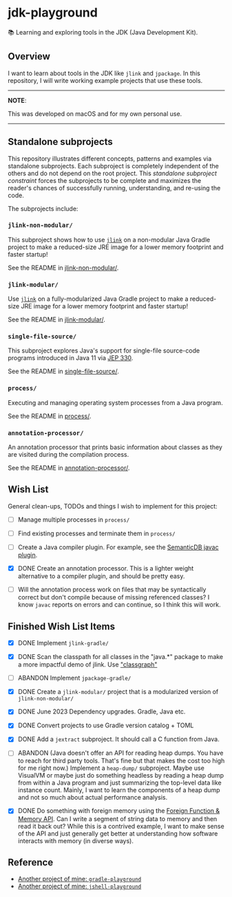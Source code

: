 # jdk-playground

📚 Learning and exploring tools in the JDK (Java Development Kit).


## Overview

I want to learn about tools in the JDK like `jlink` and `jpackage`. In this repository, I will write working example
projects that use these tools.

---
**NOTE**:

This was developed on macOS and for my own personal use.

---


## Standalone subprojects

This repository illustrates different concepts, patterns and examples via standalone subprojects. Each subproject is
completely independent of the others and do not depend on the root project. This _standalone subproject constraint_
forces the subprojects to be complete and maximizes the reader's chances of successfully running, understanding, and
re-using the code.

The subprojects include:


### `jlink-non-modular/`

This subproject shows how to use [`jlink`](https://openjdk.java.net/jeps/282) on a non-modular Java Gradle project to make a reduced-size JRE image for a lower memory footprint and faster startup!

See the README in [jlink-non-modular/](jlink-non-modular/).


### `jlink-modular/`

Use [`jlink`](https://openjdk.java.net/jeps/282) on a fully-modularized Java Gradle project to make a reduced-size JRE image for a lower memory footprint and faster startup!

See the README in [jlink-modular/](jlink-modular/).


### `single-file-source/`

This subproject explores Java's support for single-file source-code programs introduced in Java 11 via [JEP 330](https://openjdk.java.net/jeps/330).

See the README in [single-file-source/](single-file-source/).


### `process/`

Executing and managing operating system processes from a Java program.

See the README in [process/](process/).


### `annotation-processor/`

An annotation processor that prints basic information about classes as they are visited during the compilation process.

See the README in [annotation-processor/](annotation-processor/).


## Wish List

General clean-ups, TODOs and things I wish to implement for this project:

* [ ] Manage multiple processes in `process/`
* [ ] Find existing processes and terminate them in `process/`
* [ ] Create a Java compiler plugin. For example, see the [SemanticDB javac plugin](https://github.com/scalameta/scalameta/blob/613218fce915f10074ed72733c44d7b8cc2432fe/semanticdb/semanticdb3/guide.md?plain=1#L380). 
* [x] DONE Create an annotation processor. This is a lighter weight alternative to a compiler plugin, and should be pretty
  easy.
* [ ] Will the annotation process work on files that may be syntactically correct but don't compile because of missing
  referenced classes? I know `javac` reports on errors and can continue, so I think this will work.


## Finished Wish List Items

* [x] DONE Implement `jlink-gradle/`
* [x] DONE Scan the classpath for all classes in the "java.*" package to make a more impactful demo of jlink. Use ["classgraph"](https://github.com/classgraph/classgraph)
* [ ] ABANDON Implement `jpackage-gradle/`
* [x] DONE Create a `jlink-modular/` project that is a modularized version of `jlink-non-modular/`
* [x] DONE June 2023 Dependency upgrades. Gradle, Java etc.
* [x] DONE Convert projects to use Gradle version catalog + TOML
* [x] DONE Add a `jextract` subproject. It should call a C function from Java.
* [ ] ABANDON (Java doesn't offer an API for reading heap dumps. You have to reach for third party tools. That's fine but that makes the cost too high for me right now.) Implement a `heap-dump/` subproject. Maybe use VisualVM or maybe just do something headless by reading a heap dump
  from within a Java program and just summarizing the top-level data like instance count. Mainly, I want to learn the
  components of a heap dump and not so much about actual performance analysis.
* [x] DONE Do something with foreign memory using the [Foreign Function & Memory API](https://openjdk.org/jeps/442). Can I
  write a segment of string data to memory and then read it back out? While this is a contrived example, I want to make
  sense of the API and just generally get better at understanding how software interacts with memory (in diverse ways).


## Reference

* [Another project of mine: `gradle-playground`](https://github.com/dgroomes/gradle-playground/tree/main/plugin)
* [Another project of mine: `jshell-playground`](https://github.com/dgroomes/jshell-playground)
